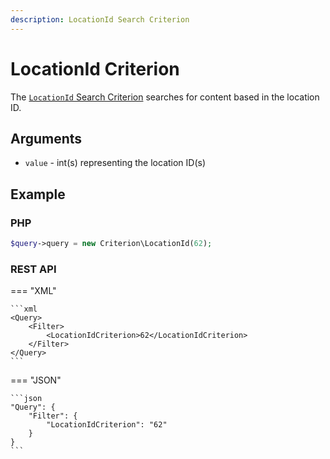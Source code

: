 ```yaml
---
description: LocationId Search Criterion
---
```


# LocationId Criterion

The [`LocationId` Search Criterion](../../api/php_api/php_api_reference/classes/Ibexa-Contracts-Core-Repository-Values-Content-Query-Criterion-LocationId.html) searches for content based in the location ID.

## Arguments

- `value` - int(s) representing the location ID(s)

## Example

### PHP

``` php
$query->query = new Criterion\LocationId(62);
```

### REST API

=== "XML"

    ```xml
    <Query>
        <Filter>
            <LocationIdCriterion>62</LocationIdCriterion>
        </Filter>
    </Query>
    ```

=== "JSON"

    ```json
    "Query": {
        "Filter": {
            "LocationIdCriterion": "62"
        }
    }
    ```